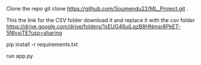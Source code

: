 Clone the repo
git clone https://github.com/Soumendu22/ML_Project.git .

This the link for the CSV folder download it and replace it with the csv folder 
https://drive.google.com/drive/folders/1sEUG46ujLgzB8HNmsr8PkET-5NlyxiTE?usp=sharing

pip install -r requirements.txt

run app.py

